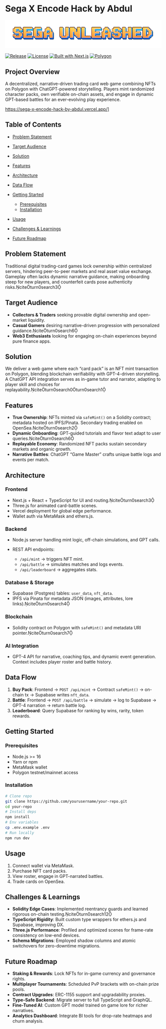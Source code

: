 # Sega X Encode Hack by Abdul
![SEGA Unleashed Demo](./SEGA-UNLEASHED-gif.gif)
<!-- Badges -->

[![Release](https://img.shields.io/badge/release-v1.0.0-blue.svg)](https://github.com/yourusername/your-repo/releases) [![License](https://img.shields.io/badge/license-MIT-green.svg)](LICENSE) [![Built with Next.js](https://img.shields.io/badge/built%20with-Next.js-black?logo=next.js)](https://nextjs.org/) [![Polygon](https://img.shields.io/badge/blockchain-Polygon-purple)](https://polygon.technology/)

## Project Overview

A decentralized, narrative-driven trading card web game combining NFTs on Polygon with ChatGPT-powered storytelling. Players mint randomized character packs, own verifiable on-chain assets, and engage in dynamic GPT-based battles for an ever-evolving play experience.


https://sega-x-encode-hack-by-abdul.vercel.app/]

## Table of Contents

* [Problem Statement](#problem-statement)
* [Target Audience](#target-audience)
* [Solution](#solution)
* [Features](#features)
* [Architecture](#architecture)
* [Data Flow](#data-flow)
* [Getting Started](#getting-started)

  * [Prerequisites](#prerequisites)
  * [Installation](#installation)
* [Usage](#usage)
* [Challenges & Learnings](#challenges--learnings)
* [Future Roadmap](#future-roadmap)


## Problem Statement

Traditional digital trading-card games lock ownership within centralized servers, hindering peer-to-peer markets and real asset value exchange. Gameplay often lacks dynamic narrative guidance, making onboarding steep for new players, and counterfeit cards pose authenticity risks.citeturn0search3

## Target Audience

* **Collectors & Traders** seeking provable digital ownership and open-market liquidity.
* **Casual Gamers** desiring narrative-driven progression with personalized guidance.citeturn0search6
* **Web3 Enthusiasts** looking for engaging on-chain experiences beyond pure finance apps.

## Solution

We deliver a web game where each “card pack” is an NFT mint transaction on Polygon, blending blockchain verifiability with GPT-4-driven storytelling. A ChatGPT API integration serves as in-game tutor and narrator, adapting to player skill and choices for replayability.citeturn0search0turn0search1

## Features

* **True Ownership**: NFTs minted via `safeMint()` on a Solidity contract; metadata hosted on IPFS/Pinata. Secondary trading enabled on OpenSea.citeturn0search2
* **Dynamic Onboarding**: GPT-guided tutorials and flavor text adapt to user queries.citeturn0search6
* **Replayable Economy**: Randomized NFT packs sustain secondary markets and organic growth.
* **Narrative Battles**: ChatGPT “Game Master” crafts unique battle logs and events per match.

## Architecture

### Frontend

* Next.js + React + TypeScript for UI and routing.citeturn0search3
* Three.js for animated card-battle scenes.
* Vercel deployment for global edge performance.
* Wallet auth via MetaMask and ethers.js.

### Backend

* Node.js server handling mint logic, off-chain simulations, and GPT calls.
* REST API endpoints:

  * `/api/mint` → triggers NFT mint.
  * `/api/battle` → simulates matches and logs events.
  * `/api/leaderboard` → aggregates stats.

### Database & Storage

* Supabase (Postgres) tables: `user_data`, `nft_data`.
* IPFS via Pinata for metadata JSON (images, attributes, lore links).citeturn0search4

### Blockchain

* Solidity contract on Polygon with `safeMint()` and metadata URI pointer.citeturn0search7

### AI Integration

* GPT-4 API for narrative, coaching tips, and dynamic event generation. Context includes player roster and battle history.

## Data Flow

1. **Buy Pack**: Frontend → `POST /api/mint` → Contract `safeMint()` → on-chain tx → Supabase writes `nft_data`.
2. **Battle**: Frontend → `POST /api/battle` → simulate → log to Supabase → GPT-4 narration → return battle log.
3. **Leaderboard**: Query Supabase for ranking by wins, rarity, token rewards.

## Getting Started

### Prerequisites

* Node.js >= 16
* Yarn or npm
* MetaMask wallet
* Polygon testnet/mainnet access

### Installation

```bash
# Clone repo
git clone https://github.com/yourusername/your-repo.git
cd your-repo
# Install deps
npm install
# Env variables
cp .env.example .env
# Run locally
npm run dev
```

## Usage

1. Connect wallet via MetaMask.
2. Purchase NFT card packs.
3. View roster, engage in GPT-narrated battles.
4. Trade cards on OpenSea.

## Challenges & Learnings

* **Solidity Edge Cases**: Implemented reentrancy guards and learned rigorous on-chain testing.citeturn0search12
* **TypeScript Rigidity**: Built custom type wrappers for ethers.js and Supabase, improving DX.
* **Three.js Performance**: Profiled and optimized scenes for frame-rate consistency on low-end devices.
* **Schema Migrations**: Employed shadow columns and atomic switchovers for zero-downtime migrations.

## Future Roadmap

* **Staking & Rewards**: Lock NFTs for in-game currency and governance rights.
* **Multiplayer Tournaments**: Scheduled PvP brackets with on-chain prize pools.
* **Contract Upgrades**: ERC-1155 support and upgradability proxies.
* **Type-Safe Backend**: Migrate server to full TypeScript and GraphQL.
* **Fine-Tuned AI**: Custom GPT model trained on game lore for richer narratives.
* **Analytics Dashboard**: Integrate BI tools for drop-rate heatmaps and churn analysis.


